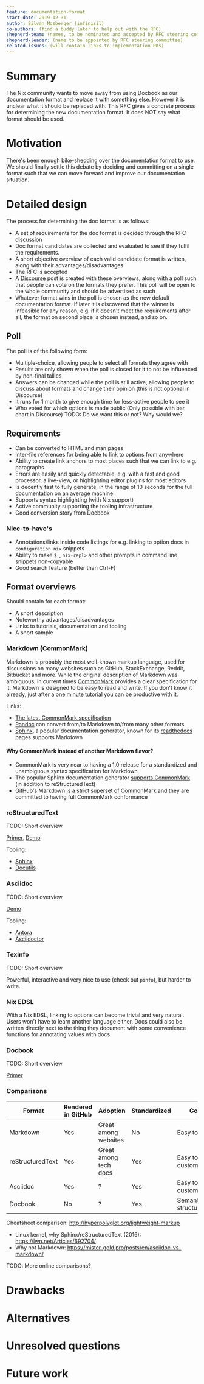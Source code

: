 ```yaml
---
feature: documentation-format
start-date: 2019-12-31
author: Silvan Mosberger (infinisil)
co-authors: (find a buddy later to help out with the RFC)
shepherd-team: (names, to be nominated and accepted by RFC steering committee)
shepherd-leader: (name to be appointed by RFC steering committee)
related-issues: (will contain links to implementation PRs)
---
```


# Summary
[summary]: #summary

The Nix community wants to move away from using Docbook as our documentation format and replace it with something else. However it is unclear what it should be replaced with. This RFC gives a concrete process for determining the new documentation format. It does NOT say what format should be used.

# Motivation
[motivation]: #motivation

There's been enough bike-shedding over the documentation format to use. We should finally settle this debate by deciding and committing on a single format such that we can move forward and improve our documentation situation.

# Detailed design
[design]: #detailed-design

The process for determining the doc format is as follows:
- A set of requirements for the doc format is decided through the RFC discussion
- Doc format candidates are collected and evaluated to see if they fulfil the requirements.
- A short objective overview of each valid candidate format is written, along with their advantages/disadvantages
- The RFC is accepted
- A [Discourse](https://discourse.nixos.org/) post is created with these overviews, along with a poll such that people can vote on the formats they prefer. This poll will be open to the whole community and should be advertised as such
- Whatever format wins in the poll is chosen as the new default documentation format. If later it is discovered that the winner is infeasible for any reason, e.g. if it doesn't meet the requirements after all, the format on second place is chosen instead, and so on.

## Poll

The poll is of the following form:
- Multiple-choice, allowing people to select all formats they agree with
- Results are only shown when the poll is closed for it to not be influenced by non-final tallies
- Answers can be changed while the poll is still active, allowing people to discuss about formats and change their opinion (this is not optional in Discourse)
- It runs for 1 month to give enough time for less-active people to see it
- Who voted for which options is made public (Only possible with bar chart in Discourse) TODO: Do we want this or not? Why would we?

## Requirements

- Can be converted to HTML and man pages
- Inter-file references for being able to link to options from anywhere
- Ability to create link anchors to most places such that we can link to e.g. paragraphs
- Errors are easily and quickly detectable, e.g. with a fast and good processor, a live-view, or highlighting editor plugins for most editors
- Is decently fast to fully generate, in the range of 10 seconds for the full documentation on an average machine
- Supports syntax highlighting (with Nix support)
- Active community supporting the tooling infrastructure
- Good conversion story from Docbook

### Nice-to-have's

- Annotations/links inside code listings for e.g. linking to option docs in `configuration.nix` snippets
- Ability to make `$ `, `nix-repl>` and other prompts in command line snippets non-copyable
- Good search feature (better than Ctrl-F)

## Format overviews

Should contain for each format:
- A short description
- Noteworthy advantages/disadvantages
- Links to tutorials, documentation and tooling
- A short sample

### Markdown (CommonMark)

Markdown is probably the most well-known markup language, used for discussions on many websites such as GitHub, StackExchange, Reddit, Bitbucket and more. While the original description of Markdown was ambiguous, in current times [CommonMark](https://commonmark.org/) provides a clear specification for it. Markdown is designed to be easy to read and write. If you don't know it already, just after a [one minute tutorial](https://commonmark.org/help/) you can be productive with it.

Links:
- [The latest CommonMark specification](https://spec.commonmark.org/current/)
- [Pandoc](https://pandoc.org/) can convert from/to Markdown to/from many other formats
- [Sphinx](https://www.sphinx-doc.org/), a popular documentation generator, known for its [readthedocs](https://readthedocs.org/) pages supports Markdown

#### Why CommonMark instead of another Markdown flavor?
- CommonMark is very near to having a 1.0 release for a standardized and unambiguous syntax specification for Markdown
- The popular Sphinx documentation generator [supports CommonMark](https://www.sphinx-doc.org/en/master/usage/markdown.html) (in addition to reStructuredText)
- GitHub's Markdown is [a strict superset of CommonMark](https://github.blog/2017-03-14-a-formal-spec-for-github-markdown/) and they are committed to having full CommonMark conformance

### reStructuredText

TODO: Short overview

[Primer](https://www.sphinx-doc.org/en/master/usage/restructuredtext/basics.html), [Demo](https://docutils.readthedocs.io/en/sphinx-docs/user/rst/demo.html)

Tooling:
- [Sphinx](https://www.sphinx-doc.org/)
- [Docutils](https://docutils.sourceforge.io/)

### Asciidoc

TODO: Short overview

[Demo](https://github.com/opendevise/asciidoc-samples/blob/master/demo.adoc)

Tooling:
- [Antora](https://antora.org/)
- [Asciidoctor](https://asciidoctor.org/)

### Texinfo

TODO: Short overview

Powerful, interactive and very nice to use (check out `pinfo`), but harder to write.

### Nix EDSL

With a Nix EDSL, linking to options can become trivial and very natural. Users won't have to learn another language either. Docs could also be written directly next to the thing they document with some convenience functions for annotating values with docs.

### Docbook

TODO: Short overview

[Primer](https://docbook.rocks/)

### Comparisons

| Format | Rendered in GitHub | Adoption | Standardized | Goal |
| --- | --- | --- | --- | --- |
| Markdown | Yes | Great among websites | No | Easy to use |
| reStructuredText | Yes | Great among tech docs | Yes | Easy to use, customizable |
| Asciidoc | Yes | ? | Yes | Easy to use, customizable |
| Docbook | No | ? | Yes | Semantic structure |

Cheatsheet comparison: http://hyperpolyglot.org/lightweight-markup

- Linux kernel, why Sphinx/reStructuredText (2016): https://lwn.net/Articles/692704/
- Why not Markdown: https://mister-gold.pro/posts/en/asciidoc-vs-markdown/

TODO: More online comparisons?


# Drawbacks
[drawbacks]: #drawbacks


# Alternatives
[alternatives]: #alternatives


# Unresolved questions
[unresolved]: #unresolved-questions


# Future work
[future]: #future-work

